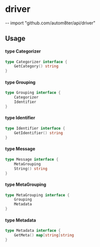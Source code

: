 # driver
--
    import "github.com/autom8ter/api/driver"


## Usage

#### type Categorizer

```go
type Categorizer interface {
	GetCategory() string
}
```


#### type Grouping

```go
type Grouping interface {
	Categorizer
	Identifier
}
```


#### type Identifier

```go
type Identifier interface {
	GetIdentifier() string
}
```


#### type Message

```go
type Message interface {
	MetaGrouping
	String() string
}
```


#### type MetaGrouping

```go
type MetaGrouping interface {
	Grouping
	Metadata
}
```


#### type Metadata

```go
type Metadata interface {
	GetMeta() map[string]string
}
```
